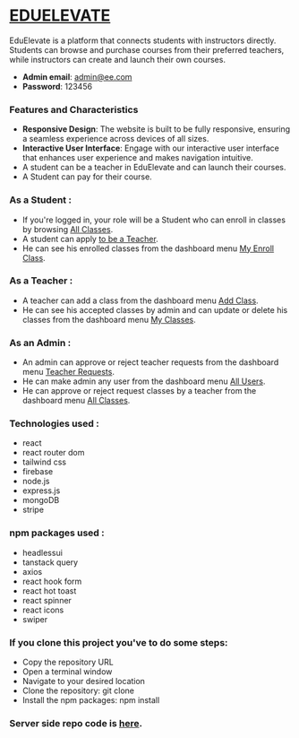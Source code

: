 # [EDUELEVATE](https://eduelevate.web.app)

EduElevate is a platform that connects students with instructors directly. Students can browse and purchase courses from their preferred teachers, while instructors can create and launch their own courses.

- **Admin email**: admin@ee.com
- **Password**: 123456

### Features and Characteristics

- **Responsive Design**: The website is built to be fully responsive, ensuring a seamless experience across devices of all sizes.
- **Interactive User Interface**: Engage with our interactive user interface that enhances user experience and makes navigation intuitive.
- A student can be a teacher in EduElevate and can launch their courses.
- A Student can pay for their course.

### As a Student :
- If you're logged in, your role will be a Student who can enroll in classes by browsing [All Classes](https://eduelevate.web.app/all-classes).
- A student can apply [to be a Teacher](https://eduelevate.web.app/teach-on-eduelevate).
- He can see his enrolled classes from the dashboard menu [My Enroll Class](https://eduelevate.web.app/dashboard/enroll-class).

### As a Teacher :
- A teacher can add a class from the dashboard menu [Add Class](https://eduelevate.web.app/dashboard/add-class).
- He can see his accepted classes by admin and can update or delete his classes from the dashboard menu [My Classes](https://eduelevate.web.app/dashboard/my-classes).

### As an Admin :
- An admin can approve or reject teacher requests from the dashboard menu [Teacher Requests](https://eduelevate.web.app/dashboard/teacher-request).
- He can make admin any user from the dashboard menu [All Users](https://eduelevate.web.app/dashboard/all-users).
- He can approve or reject request classes by a teacher from the dashboard menu [All Classes](https://eduelevate.web.app/dashboard/all-classes-admin).

### Technologies used :
- react
- react router dom
- tailwind css
- firebase
- node.js
- express.js
- mongoDB
- stripe

### npm packages used :
- headlessui
- tanstack query
- axios
- react hook form
- react hot toast
- react spinner
- react icons
- swiper

### If you clone this project you've to do some steps:
- Copy the repository URL
- Open a terminal window
- Navigate to your desired location
- Clone the repository: git clone <URL>
- Install the npm packages: npm install

### Server side repo code is [here](https://github.com/mohsinahmedarfat/EduElevate-server-side).
